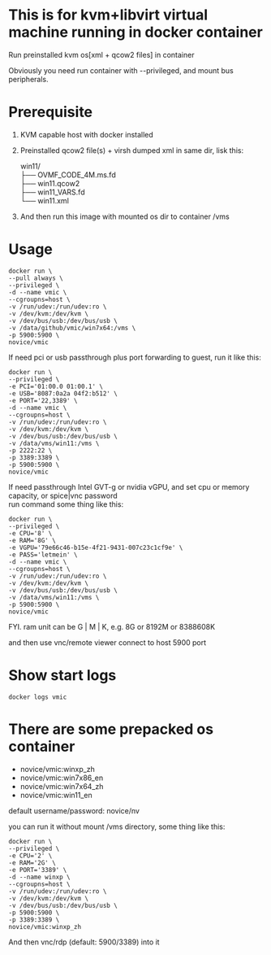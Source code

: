 # This is for kvm+libvirt virtual machine running in docker container

Run preinstalled kvm os[xml + qcow2 files] in container

Obviously you need run container with --privileged, and mount bus peripherals.   


# Prerequisite

1. KVM capable host with docker installed
2. Preinstalled qcow2 file(s) + virsh dumped xml in same dir, lisk this:

    win11/  
    ├── OVMF_CODE_4M.ms.fd  
    ├── win11.qcow2  
    ├── win11_VARS.fd  
    └── win11.xml  

3. And then run this image with mounted os dir to container /vms

# Usage

    docker run \
    --pull always \
    --privileged \
    -d --name vmic \
    --cgroupns=host \
    -v /run/udev:/run/udev:ro \
    -v /dev/kvm:/dev/kvm \
    -v /dev/bus/usb:/dev/bus/usb \
    -v /data/github/vmic/win7x64:/vms \
    -p 5900:5900 \
    novice/vmic

If need pci or usb passthrough plus port forwarding to guest, run it like this:

    docker run \
    --privileged \
    -e PCI='01:00.0 01:00.1' \
    -e USB='8087:0a2a 04f2:b512' \
    -e PORT='22,3389' \
    -d --name vmic \
    --cgroupns=host \
    -v /run/udev:/run/udev:ro \
    -v /dev/kvm:/dev/kvm \
    -v /dev/bus/usb:/dev/bus/usb \
    -v /data/vms/win11:/vms \
    -p 2222:22 \
    -p 3389:3389 \
    -p 5900:5900 \
    novice/vmic

If need passthrough Intel GVT-g or nvidia vGPU, and set cpu or memory capacity, or spice|vnc password  
run command some thing like this:

    docker run \
    --privileged \
    -e CPU='8' \
    -e RAM='8G' \
    -e VGPU='79e66c46-b15e-4f21-9431-007c23c1cf9e' \
    -e PASS='letmein' \
    -d --name vmic \
    --cgroupns=host \
    -v /run/udev:/run/udev:ro \
    -v /dev/kvm:/dev/kvm \
    -v /dev/bus/usb:/dev/bus/usb \
    -v /data/vms/win11:/vms \
    -p 5900:5900 \
    novice/vmic

FYI. ram unit can be G | M | K, e.g. 8G or 8192M or 8388608K

and then use vnc/remote viewer connect to host 5900 port

# Show start logs

    docker logs vmic 

# There are some prepacked os container  

- novice/vmic:winxp_zh
- novice/vmic:win7x86_en
- novice/vmic:win7x64_zh
- novice/vmic:win11_en 

default username/password: novice/nv

you can run it without mount /vms directory, some thing like this:

    docker run \
    --privileged \
    -e CPU='2' \
    -e RAM='2G' \
    -e PORT='3389' \
    -d --name winxp \
    --cgroupns=host \
    -v /run/udev:/run/udev:ro \
    -v /dev/kvm:/dev/kvm \
    -v /dev/bus/usb:/dev/bus/usb \
    -p 5900:5900 \
    -p 3389:3389 \
    novice/vmic:winxp_zh

And then vnc/rdp (default: 5900/3389) into it